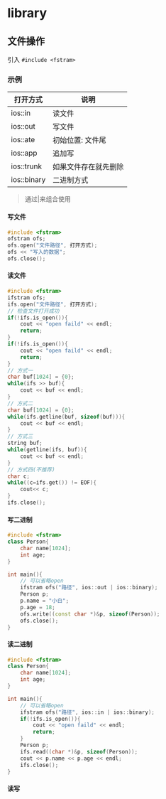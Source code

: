 # library

## 文件操作

引入 `#include <fstram>`

### 示例

| 打开方式    | 说明                 |
| ----------- | -------------------- |
| ios::in     | 读文件               |
| ios::out    | 写文件               |
| ios::ate    | 初始位置: 文件尾     |
| ios::app    | 追加写               |
| ios::trunk  | 如果文件存在就先删除 |
| ios::binary | 二进制方式           |

> 通过|来组合使用

#### 写文件

```c++
#include <fstram>
ofstram ofs;
ofs.open("文件路径", 打开方式);
ofs << "写入的数据";
ofs.close();
```

#### 读文件

```c++
#include <fstram>
ifstram ofs;
ifs.open("文件路径", 打开方式);
// 检查文件打开成功
if(!ifs.is_open()){
    cout << "open faild" << endl;
    return;
}
if(!ifs.is_open()){
    cout << "open faild" << endl;
    return;
}
// 方式一
char buf[1024] = {0};
while(ifs >> buf){
    cout << buf << endl;
}
// 方式二
char buf[1024] = {0};
while(ifs.getline(buf, sizeof(buf))){
    cout << buf << endl;
}
// 方式三
string buf;
while(getline(ifs, buf)){
    cout << buf << endl;
}
// 方式四(不推荐)
char c;
while((c=ifs.get()) != EOF){
    cout<< c;
}
ifs.close();
```

#### 写二进制

```c++
#include <fstram>
class Person{
    char name[1024];
    int age;
}

int main(){
    // 可以省略open
	ifstram ofs("路径", ios::out | ios::binary);
    Person p;
    p.name = "小白";
    p.age = 18;
    ofs.write((const char *)&p, sizeof(Person));
    ofs.close();
}
```

#### 读二进制

```c++
#include <fstram>
class Person{
    char name[1024];
    int age;
}

int main(){
    // 可以省略open
	ifstram ofs("路径", ios::in | ios::binary);
    if(!ifs.is_open()){
    	cout << "open faild" << endl;
    	return;
	}
    Person p;
    ifs.read((char *)&p, sizeof(Person));
    cout << p.name << p.age << endl;
    ifs.close();
}
```

#### 读写